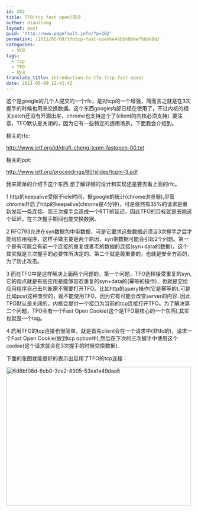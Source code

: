 ```yaml
---
id: 282
title: TFO(tcp fast open)简介
author: diaoliang
layout: post
guid: 'http://www.pagefault.info/?p=282'
permalink: /2011/05/09/tfotcp-fast-open%e4%bb%8b%e7%bb%8d/
categories:
  - 协议
tags:
  - tcp
  - TFO
  - 协议
translate_title: introduction-to-tfo-(tcp-fast-open)
date: 2011-05-09 12:41:42
---
```

这个是google的几个人提交的一个rfc，是对tcp的一个增强，简而言之就是在3次握手的时候也用来交换数据。这个东西google内部已经在使用了，不过内核的相关patch还没有开源出来，chrome也支持这个了(client的内核必须支持). 要注意，TFO默认是关闭的，因为它有一些特定的适用场景，下面我会介绍到。

相关的rfc:
  
http://www.ietf.org/id/draft-cheng-tcpm-fastopen-00.txt
  
相关的ppt:
  
http://www.ietf.org/proceedings/80/slides/tcpm-3.pdf

我来简单的介绍下这个东西.想了解详细的设计和实现还是要去看上面的rfc。

1 http的keepalive受限于idle时间，据google的统计(chrome浏览器),尽管chrome开启了http的keepalive(chrome是4分钟)，可是依然有35%的请求是重新发起一条连接。而三次握手会造成一个RTT的延迟，因此TFO的目标就是去除这个延迟，在三次握手期间也能交换数据。

2 RFC793允许在syn数据包中带数据，可是它要求这些数据必须当3次握手之后才能给应用程序，这样子做主要是两个原因，syn带数据可能会引起2个问题。第一个是有可能会有前一个连接的重复或者老的数据的连接(syn+data的数据)，这个其实就是三次握手的必要性所决定的。第二个就是最重要的，也就是安全方面的，为了防止攻击。

3 而在TFO中是这样解决上面两个问题的，第一个问题，TFO选择接受重复的syn,它的观点就是有些应用是能够容忍重复的syn+data的(幂等的操作)，也就是交给应用程序自己去判断需不需要打开TFO。比如http的query操作(它是幂等的).可是比如post这种类型的，就不能使用TFO，因为它有可能会改变server的内容. 因此TFO默认是关闭的，内核会提供一个接口为当前的tcp连接打开TFO。为了解决第二个问题，TFO会有一个Fast Open Cookie(这个是TFO最核心的一个东西),其实也就是一个tag。

4 启用TFO的tcp连接也很简单，就是首先client会在一个请求中(非tfo的)，请求一个Fast Open Cookie(放到tcp option中),然后在下次的三次握手中使用这个cookie(这个请求就会在3次握手的时候交换数据).

下面的张图就能很好的表示出启用了TFO的tcp连接：
  
[<img src="http://farm4.static.flickr.com/3497/5702828917_2d38c8ce30.jpg" width="500" height="375" alt="6d8bf08d-6cb0-3ce2-8905-53ea1a49daa6" />](http://www.flickr.com/photos/67458145@N00/5702828917/ "6d8bf08d-6cb0-3ce2-8905-53ea1a49daa6 by Minibobo, on Flickr")